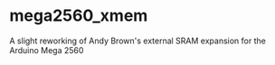 # mega2560_xmem
A slight reworking of Andy Brown's external SRAM expansion for the Arduino Mega 2560
